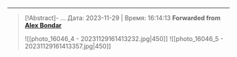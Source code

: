 

***

>[!Abstract]- ... Дата: 2023-11-29 | Время: 16:14:13
>**Forwarded from [Alex Bondar](https://t.me/Dehydrohaloalkan)**
>
>![[photo_16046_4 - 20231129161413232.jpg|450]]
>![[photo_16046_5 - 20231129161413357.jpg|450]]

